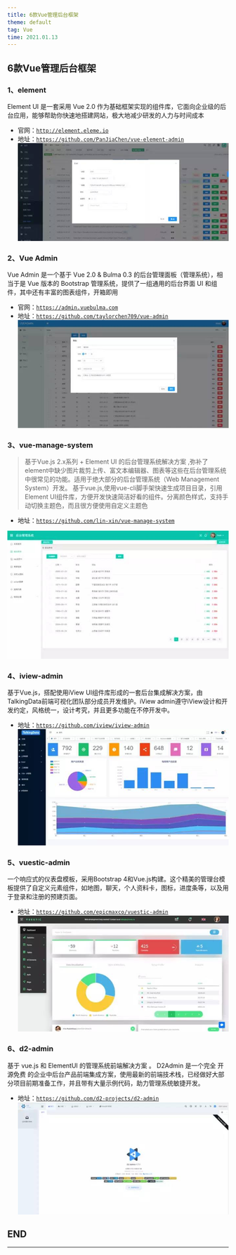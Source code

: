 ```yaml
---
title: 6款Vue管理后台框架
theme: default
tag: Vue
time: 2021.01.13
---
```


## 6款Vue管理后台框架

### 1、element

Element UI 是一套采用 Vue 2.0 作为基础框架实现的组件库，它面向企业级的后台应用，能够帮助你快速地搭建网站，极大地减少研发的人力与时间成本

* 官网：[`http://element.eleme.io`](http://element.eleme.io)
* 地址：[`https://github.com/PanJiaChen/vue-element-admin`](https://github.com/PanJiaChen/vue-element-admin)
![image](assets/20210113/20220525115320.jpg)

### 2、Vue Admin

Vue Admin 是一个基于 Vue 2.0 & Bulma 0.3 的后台管理面板（管理系统），相当于是 Vue 版本的 Bootstrap 管理系统，提供了一组通用的后台界面 UI 和组件，其中还有丰富的图表组件，开箱即用

* 官网：[`https://admin.vuebulma.com`](https://admin.vuebulma.com)
* 地址：[`https://github.com/taylorchen709/vue-admin`](https://github.com/taylorchen709/vue-admin)
![image](assets/20210113/20220525115850.jpg)

### 3、vue-manage-system

>基于Vue.js 2.x系列 + Element UI 的后台管理系统解决方案 ,弥补了element中缺少图片裁剪上传、富文本编辑器、图表等这些在后台管理系统中很常见的功能。适用于绝大部分的后台管理系统（Web Management System）开发。
>基于vue.js,使用vue-cli脚手架快速生成项目目录，引用Element UI组件库，方便开发快速简洁好看的组件。分离颜色样式，支持手动切换主题色，而且很方便使用自定义主题色

* 地址：[`https://github.com/lin-xin/vue-manage-system`](https://github.com/lin-xin/vue-manage-system)

![image](assets/20210113/20220525120034.jpg)

### 4、iview-admin

基于Vue.js，搭配使用iView UI组件库形成的一套后台集成解决方案，由TalkingData前端可视化团队部分成员开发维护。iView admin遵守iView设计和开发约定，风格统一，设计考究，并且更多功能在不停开发中。

* 地址：[`https://github.com/iview/iview-admin`](https://github.com/iview/iview-admin)
![image](assets/20210113/20220525120130.jpg)

### 5、vuestic-admin

一个响应式的仪表盘模板，采用Bootstrap 4和Vue.js构建。这个精美的管理台模板提供了自定义元素组件，如地图，聊天，个人资料卡，图标，进度条等，以及用于登录和注册的预建页面。

* 地址：[`https://github.com/epicmaxco/vuestic-admin`](https://github.com/epicmaxco/vuestic-admin)
![image](assets/20210113/20220525120327.jpg)

### 6、d2-admin

基于 vue.js 和 ElementUI 的管理系统前端解决方案 。
D2Admin 是一个完全 开源免费 的企业中后台产品前端集成方案，使用最新的前端技术栈，已经做好大部分项目前期准备工作，并且带有大量示例代码，助力管理系统敏捷开发。

* 地址：[`https://github.com/d2-projects/d2-admin`](https://github.com/d2-projects/d2-admin)
![image](assets/20210113/20220525120415.jpg)

## END

---
